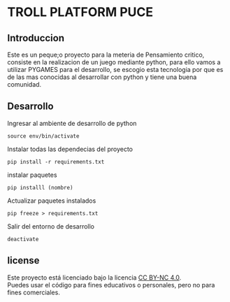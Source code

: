 # TROLL PLATFORM PUCE

## Introduccion

Este es un peque;o proyecto para la meteria de Pensamiento critico, consiste en la realizacion de un juego mediante python, para ello vamos a utilizar PYGAMES para el desarrollo, se escogio esta tecnologia por que es de las mas conocidas al desarrollar con python y tiene una buena comunidad.


## Desarrollo

Ingresar al ambiente de desarrollo de python

```shell
source env/bin/activate
```

Instalar todas las dependecias del proyecto
```shell
pip install -r requirements.txt
```

instalar paquetes
```shell
pip installl (nombre)
```

Actualizar paquetes instalados
```shell
pip freeze > requirements.txt
```


Salir del entorno de desarrollo

```sheell
deactivate
```

## license

Este proyecto está licenciado bajo la licencia [CC BY-NC 4.0](https://creativecommons.org/licenses/by-nc/4.0/).  
Puedes usar el código para fines educativos o personales, pero no para fines comerciales.
